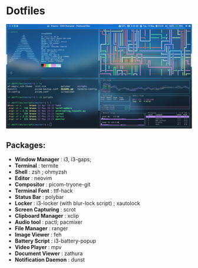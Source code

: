 # Dotfiles

![alt text](https://github.com/matildeopbravo/dotfiles/raw/master/screenshot.png "Screenshot")



## Packages:

 - **Window Manager** : i3, i3-gaps;
 - **Terminal** : termite
 - **Shell** : zsh ; ohmyzsh
 - **Editor** : neovim
 - **Compositor** : picom-tryone-git
 - **Terminal Font** : ttf-hack
 - **Status Bar** : polybar
 - **Locker** : i3-locker (with blur-lock script) ; xautolock
 - **Screen Capturing** : scrot
 - **Clipboard Manager** : xclip
 - **Audio tool** : pactl; pacmixer
 - **File Manager** : ranger
 - **Image Viewer** : feh
 - **Battery Script** : i3-battery-popup
 - **Video Player** : mpv
 - **Document Viewer** : zathura
 - **Notification Daemon** : dunst
